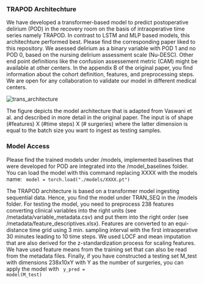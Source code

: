 
### TRAPOD Architechture

We have developed a transformer-based model to predict postoperative delirium (POD) in the recovery room on the basis of intraoperative time series namely TRAPOD. In contrast to LSTM and MLP based models, this architechture performed best. 
Please find the corresponding paper liked to this repository. We asessed delirium as a binary variable with POD 1 and no POD 0, based on the nursing delirium assessment scale (Nu-DESC). Other end point definitions like the confusion assessement metric (CAM)
might be available at other centers. In the appendix B of the original paper, you find information about the cohort definition, features, and preprocessing steps. We are open for any collaboration to validate our model in different medical centers. 

![trans_architecture](https://github.com/ngiesa/TRAPOD/assets/35224961/c1e2f79f-7976-42ae-b26b-f4b70ed13e19)

The figure depicts the model architecture that is adapted from Vaswani et al. and described in more detail in the original paper. The input is of shape (#features) X (#time steps) X (# surgeries) where the latter dimension is equal to the batch size you want to ingest as testing samples. 

### Model Access

Please find the trained models under /models, implemented baselines that were developed for POD are integrated into the /model_baselines folder. You can load the model with this command replacing XXXX with the models name:
<code>
  model = torch.load("./models/XXXX.pt")
</code>

The TRAPOD architecture is based on a transformer model ingesting sequential data. Hence, you find the model under TRAN_SEQ in the /models folder. For testing the model, you need to preprocess 238 features converting clinical variables into the right units (see /metadata/variable_metadata.csv) and put them into the right order (see /metadata/feature_descriptives.xlsx). Features are converted to an equi-distance time grid using 3 min. sampling interval with the first intraoperative 30 minutes leading to 10 time steps. We used LOCF and mean imputation that are also derived for the z-standardization process for scaling features. We have used feature means from the training set that can also be read from the metadata files. Finally, if you have constructed a testing set M_test with dimensions 238x10xY with Y as the number of surgeries, you can apply the model with 
<code>
  y_pred = model(M_test)
</code>
